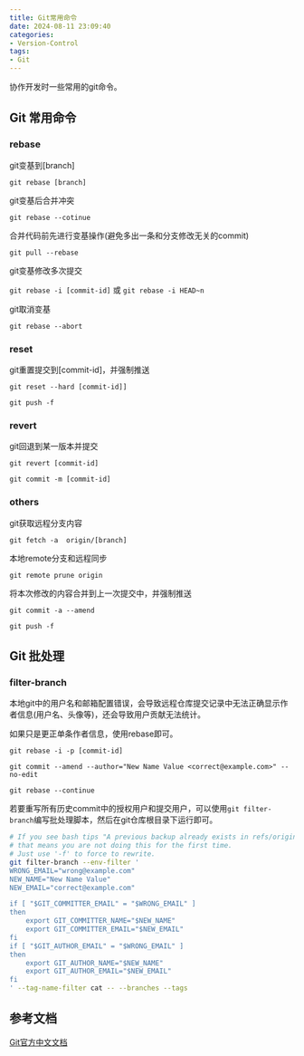 ```yaml
---
title: Git常用命令
date: 2024-08-11 23:09:40
categories:
- Version-Control
tags:
- Git
---
```


协作开发时一些常用的git命令。

<!--more-->

## Git 常用命令

### rebase

git变基到[branch]

`git rebase [branch]`

git变基后合并冲突

`git rebase --cotinue`

合并代码前先进行变基操作(避免多出一条和分支修改无关的commit)

`git pull --rebase`

git变基修改多次提交

`git rebase -i [commit-id]` 或 `git rebase -i HEAD~n`

git取消变基

`git rebase --abort`

### reset

git重置提交到[commit-id]，并强制推送

`git reset --hard [commit-id]]`

`git push -f`

### revert

git回退到某一版本并提交

`git revert [commit-id]`

`git commit -m [commit-id]`

### others

git获取远程分支内容

`git fetch -a  origin/[branch]`

本地remote分支和远程同步

`git remote prune origin`

将本次修改的内容合并到上一次提交中，并强制推送

`git commit -a --amend`

`git push -f`

## Git 批处理

### filter-branch

本地git中的用户名和邮箱配置错误，会导致远程仓库提交记录中无法正确显示作者信息(用户名、头像等)，还会导致用户贡献无法统计。

如果只是更正单条作者信息，使用rebase即可。

`git rebase -i -p [commit-id]`

`git commit --amend --author="New Name Value <correct@example.com>" --no-edit`

`git rebase --continue`

若要重写所有历史commit中的授权用户和提交用户，可以使用`git filter-branch`编写批处理脚本，然后在git仓库根目录下运行即可。

```sh
# If you see bash tips "A previous backup already exists in refs/original/",
# that means you are not doing this for the first time.
# Just use '-f' to force to rewrite.
git filter-branch --env-filter '
WRONG_EMAIL="wrong@example.com"
NEW_NAME="New Name Value"
NEW_EMAIL="correct@example.com"

if [ "$GIT_COMMITTER_EMAIL" = "$WRONG_EMAIL" ]
then
    export GIT_COMMITTER_NAME="$NEW_NAME"
    export GIT_COMMITTER_EMAIL="$NEW_EMAIL"
fi
if [ "$GIT_AUTHOR_EMAIL" = "$WRONG_EMAIL" ]
then
    export GIT_AUTHOR_NAME="$NEW_NAME"
    export GIT_AUTHOR_EMAIL="$NEW_EMAIL"
fi
' --tag-name-filter cat -- --branches --tags
```

## 参考文档

[Git官方中文文档](https://git-scm.com/docs/git/zh_HANS-CN)